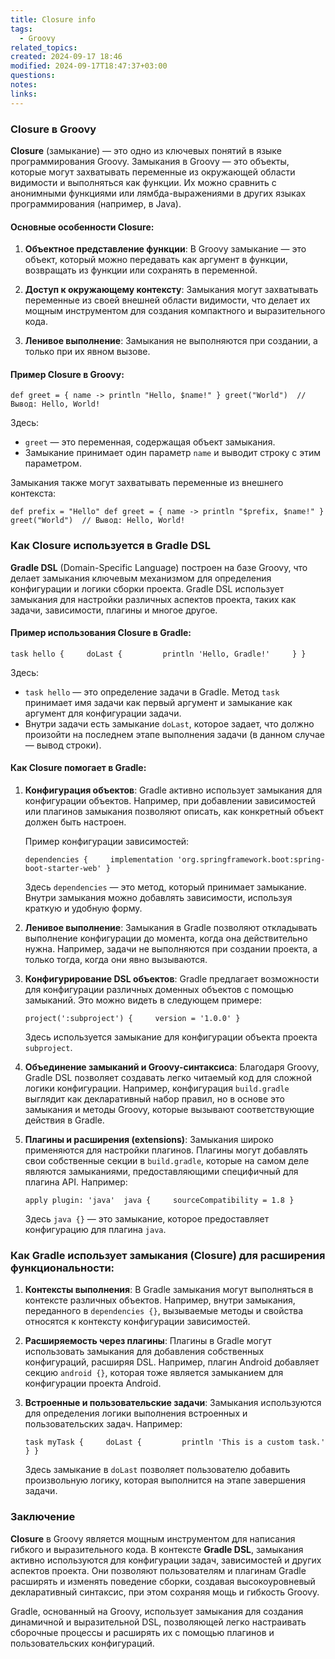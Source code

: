 ```yaml
---
title: Closure info
tags:
  - Groovy
related_topics: 
created: 2024-09-17 18:46
modified: 2024-09-17T18:47:37+03:00
questions: 
notes: 
links: 
---
```


### Closure в Groovy

**Closure** (замыкание) — это одно из ключевых понятий в языке программирования Groovy. Замыкания в Groovy — это объекты, которые могут захватывать переменные из окружающей области видимости и выполняться как функции. Их можно сравнить с анонимными функциями или лямбда-выражениями в других языках программирования (например, в Java).

#### Основные особенности Closure:

1. **Объектное представление функции**: В Groovy замыкание — это объект, который можно передавать как аргумент в функции, возвращать из функции или сохранять в переменной.
    
2. **Доступ к окружающему контексту**: Замыкания могут захватывать переменные из своей внешней области видимости, что делает их мощным инструментом для создания компактного и выразительного кода.
    
3. **Ленивое выполнение**: Замыкания не выполняются при создании, а только при их явном вызове.
    

#### Пример Closure в Groovy:

`def greet = { name -> println "Hello, $name!" } greet("World")  // Вывод: Hello, World!`

Здесь:

- `greet` — это переменная, содержащая объект замыкания.
- Замыкание принимает один параметр `name` и выводит строку с этим параметром.

Замыкания также могут захватывать переменные из внешнего контекста:


`def prefix = "Hello" def greet = { name -> println "$prefix, $name!" } greet("World")  // Вывод: Hello, World!`

### Как Closure используется в Gradle DSL

**Gradle DSL** (Domain-Specific Language) построен на базе Groovy, что делает замыкания ключевым механизмом для определения конфигурации и логики сборки проекта. Gradle DSL использует замыкания для настройки различных аспектов проекта, таких как задачи, зависимости, плагины и многое другое.

#### Пример использования Closure в Gradle:


`task hello {     doLast {         println 'Hello, Gradle!'     } }`

Здесь:

- `task hello` — это определение задачи в Gradle. Метод `task` принимает имя задачи как первый аргумент и замыкание как аргумент для конфигурации задачи.
- Внутри задачи есть замыкание `doLast`, которое задает, что должно произойти на последнем этапе выполнения задачи (в данном случае — вывод строки).

#### Как Closure помогает в Gradle:

1. **Конфигурация объектов**: Gradle активно использует замыкания для конфигурации объектов. Например, при добавлении зависимостей или плагинов замыкания позволяют описать, как конкретный объект должен быть настроен.
    
    Пример конфигурации зависимостей:
    
    `dependencies {     implementation 'org.springframework.boot:spring-boot-starter-web' }`
    
    Здесь `dependencies` — это метод, который принимает замыкание. Внутри замыкания можно добавлять зависимости, используя краткую и удобную форму.
    
2. **Ленивое выполнение**: Замыкания в Gradle позволяют откладывать выполнение конфигурации до момента, когда она действительно нужна. Например, задачи не выполняются при создании проекта, а только тогда, когда они явно вызываются.
    
3. **Конфигурирование DSL объектов**: Gradle предлагает возможности для конфигурации различных доменных объектов с помощью замыканий. Это можно видеть в следующем примере:
    
    
    `project(':subproject') {     version = '1.0.0' }`
    
    Здесь используется замыкание для конфигурации объекта проекта `subproject`.
    
4. **Объединение замыканий и Groovy-синтаксиса**: Благодаря Groovy, Gradle DSL позволяет создавать легко читаемый код для сложной логики конфигурации. Например, конфигурация `build.gradle` выглядит как декларативный набор правил, но в основе это замыкания и методы Groovy, которые вызывают соответствующие действия в Gradle.
    
5. **Плагины и расширения (extensions)**: Замыкания широко применяются для настройки плагинов. Плагины могут добавлять свои собственные секции в `build.gradle`, которые на самом деле являются замыканиями, предоставляющими специфичный для плагина API. Например:
    
    
    `apply plugin: 'java'  java {     sourceCompatibility = 1.8 }`
    
    Здесь `java {}` — это замыкание, которое предоставляет конфигурацию для плагина `java`.
    

### Как Gradle использует замыкания (Closure) для расширения функциональности:

1. **Контексты выполнения**: В Gradle замыкания могут выполняться в контексте различных объектов. Например, внутри замыкания, переданного в `dependencies {}`, вызываемые методы и свойства относятся к контексту конфигурации зависимостей.
    
2. **Расширяемость через плагины**: Плагины в Gradle могут использовать замыкания для добавления собственных конфигураций, расширяя DSL. Например, плагин Android добавляет секцию `android {}`, которая тоже является замыканием для конфигурации проекта Android.
    
3. **Встроенные и пользовательские задачи**: Замыкания используются для определения логики выполнения встроенных и пользовательских задач. Например:
    
    
    `task myTask {     doLast {         println 'This is a custom task.'     } }`
    
    Здесь замыкание в `doLast` позволяет пользователю добавить произвольную логику, которая выполнится на этапе завершения задачи.
    

### Заключение

**Closure** в Groovy является мощным инструментом для написания гибкого и выразительного кода. В контексте **Gradle DSL**, замыкания активно используются для конфигурации задач, зависимостей и других аспектов проекта. Они позволяют пользователям и плагинам Gradle расширять и изменять поведение сборки, создавая высокоуровневый декларативный синтаксис, при этом сохраняя мощь и гибкость Groovy.

Gradle, основанный на Groovy, использует замыкания для создания динамичной и выразительной DSL, позволяющей легко настраивать сборочные процессы и расширять их с помощью плагинов и пользовательских конфигураций.